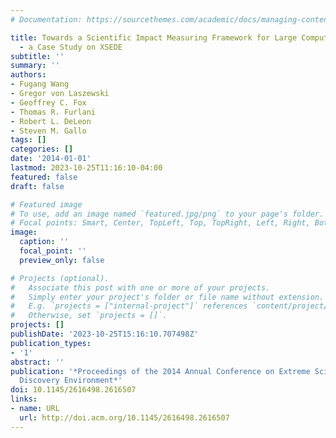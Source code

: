 ```yaml
---
# Documentation: https://sourcethemes.com/academic/docs/managing-content/

title: Towards a Scientific Impact Measuring Framework for Large Computing Facilities
  - a Case Study on XSEDE
subtitle: ''
summary: ''
authors:
- Fugang Wang
- Gregor von Laszewski
- Geoffrey C. Fox
- Thomas R. Furlani
- Robert L. DeLeon
- Steven M. Gallo
tags: []
categories: []
date: '2014-01-01'
lastmod: 2023-10-25T11:16:10-04:00
featured: false
draft: false

# Featured image
# To use, add an image named `featured.jpg/png` to your page's folder.
# Focal points: Smart, Center, TopLeft, Top, TopRight, Left, Right, BottomLeft, Bottom, BottomRight.
image:
  caption: ''
  focal_point: ''
  preview_only: false

# Projects (optional).
#   Associate this post with one or more of your projects.
#   Simply enter your project's folder or file name without extension.
#   E.g. `projects = ["internal-project"]` references `content/project/deep-learning/index.md`.
#   Otherwise, set `projects = []`.
projects: []
publishDate: '2023-10-25T15:16:10.707498Z'
publication_types:
- '1'
abstract: ''
publication: '*Proceedings of the 2014 Annual Conference on Extreme Science and Engineering
  Discovery Environment*'
doi: 10.1145/2616498.2616507
links:
- name: URL
  url: http://doi.acm.org/10.1145/2616498.2616507
---
```


